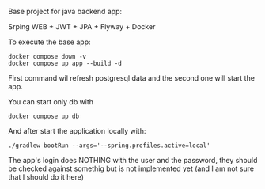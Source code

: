 Base project for java backend app:

Srping WEB + JWT + JPA + Flyway + Docker

To execute the base app:

```
docker compose down -v                                               
docker compose up app --build -d
```

First command wil refresh postgresql data and the second one will start the app.

You can start only db with

```docker compose up db```

And after start the application locally with:

```./gradlew bootRun --args='--spring.profiles.active=local' ```

The app's login does NOTHING with the user and the password, they should be checked against somethig but is not implemented yet (and I am not sure that I should do it here)
